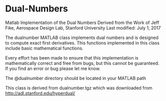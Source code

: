 # Dual-Numbers
Matlab Implementation of the Dual Numbers
Derived from  the Work of Jeff Fike, Aerospace Design Lab, Stanford University
Last modified:  July 1, 2017

The dualnumber MATLAB class implements dual numbers and is designed to compute exact first derivatives. 
 This functions implemented in this class include basic mathematical functions.

Every effort has been made to ensure that this implementation is mathematically correct and free from bugs, but this cannot be guaranteed.  
If you find an error or bug please let me know.

The @dualnumber directory should be located in your MATLAB path

This class is derived from dualnumber.tgz which was downloaded from http://adl.stanford.edu/hyperdual/